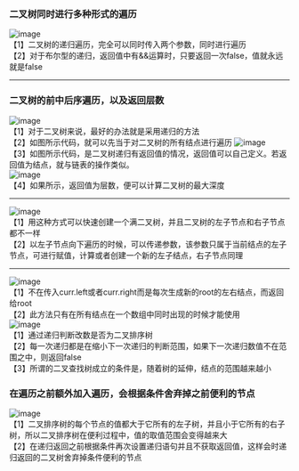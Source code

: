 ### 二叉树同时进行多种形式的遍历
![image](https://user-images.githubusercontent.com/60838780/114524604-f0cdea00-9c77-11eb-8d2b-bd09292960e7.png)  
【1】二叉树的递归遍历，完全可以同时传入两个参数，同时进行遍历  
【2】对于布尔型的递归，返回值中有&&运算时，只要返回一次false，值就永远就是false  
***
### 二叉树的前中后序遍历，以及返回层数
![image](https://user-images.githubusercontent.com/60838780/114271322-55ecca00-9a43-11eb-82ff-ff61f0632af7.png)  
【1】对于二叉树来说，最好的办法就是采用递归的方法  
【2】如图所示代码，就可以先当于对二叉树的所有结点进行遍历
![image](https://user-images.githubusercontent.com/60838780/114271370-93515780-9a43-11eb-94fd-66285b621a69.png)  
【3】如图所示代码，是二叉树递归有返回值的情况，返回值可以自己定义。若返回值为结点，就与链表的操作类似。  
![image](https://user-images.githubusercontent.com/60838780/114271409-c5fb5000-9a43-11eb-8442-87c879e41c92.png)  
【4】如果所示，返回值为层数，便可以计算二叉树的最大深度 
***
![image](https://user-images.githubusercontent.com/60838780/114993299-426fb200-9ece-11eb-9ab2-0269b252bea8.png)  
【1】用这种方式可以快速创建一个满二叉树，并且二叉树的左子节点和右子节点都不一样  
【2】以左子节点向下遍历的时候，可以传递参数，该参数只属于当前结点的左子节点，可进行赋值，计算或者创建一个新的左子结点，右子节点同理  
***
![image](https://user-images.githubusercontent.com/60838780/115196670-c4581900-a122-11eb-8896-3d14bf76ce8c.png)  
【1】不在传入curr.left或者curr.right而是每次生成新的root的左右结点，而返回给root  
【2】此方法只有在所有结点在一个数组中同时出现的时候才能使用  
![image](https://user-images.githubusercontent.com/60838780/115353357-ff258400-a1ea-11eb-9de2-6cd0042543ec.png)  
【1】通过递归判断改数是否为二叉排序树  
【2】每一次递归都是在缩小下一次递归的判断范围，如果下一次递归数值不在范围之中，则返回false  
【3】所谓的二叉查找树成立的条件是，随着树的延伸，结点的范围越来越小  
### 在遍历之前额外加入遍历，会根据条件舍弃掉之前便利的节点
![image](https://user-images.githubusercontent.com/60838780/115665991-923ef500-a376-11eb-80be-43d0ed31e3a3.png)  
【1】二叉排序树的每个节点的值都大于它所有的左子树，并且小于它所有的右子树，所以二叉排序树在便利过程中，值的取值范围会变得越来大  
【2】在递归返回之前根据条件再次设置递归语句并且不获取返回值，这样会时递归返回的二叉树舍弃掉条件便利的节点  
